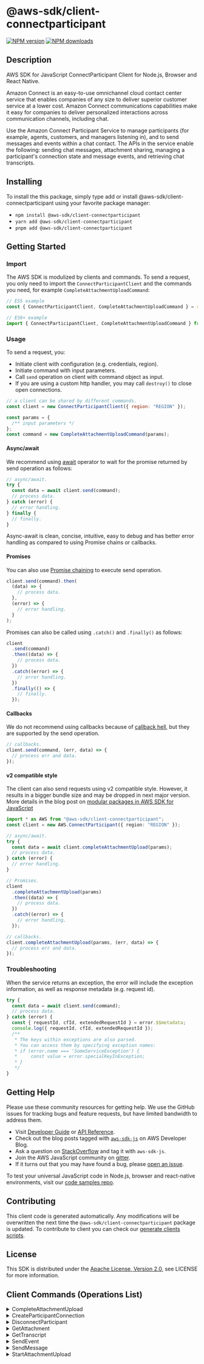 <!-- generated file, do not edit directly -->

# @aws-sdk/client-connectparticipant

[![NPM version](https://img.shields.io/npm/v/@aws-sdk/client-connectparticipant/latest.svg)](https://www.npmjs.com/package/@aws-sdk/client-connectparticipant)
[![NPM downloads](https://img.shields.io/npm/dm/@aws-sdk/client-connectparticipant.svg)](https://www.npmjs.com/package/@aws-sdk/client-connectparticipant)

## Description

AWS SDK for JavaScript ConnectParticipant Client for Node.js, Browser and React Native.

<p>Amazon Connect is an easy-to-use omnichannel cloud contact center service that
enables companies of any size to deliver superior customer service at a lower cost.
Amazon Connect communications capabilities make it easy for companies to deliver
personalized interactions across communication channels, including chat. </p>
<p>Use the Amazon Connect Participant Service to manage participants (for example,
agents, customers, and managers listening in), and to send messages and events within a
chat contact. The APIs in the service enable the following: sending chat messages,
attachment sharing, managing a participant's connection state and message events, and
retrieving chat transcripts.</p>

## Installing

To install the this package, simply type add or install @aws-sdk/client-connectparticipant
using your favorite package manager:

- `npm install @aws-sdk/client-connectparticipant`
- `yarn add @aws-sdk/client-connectparticipant`
- `pnpm add @aws-sdk/client-connectparticipant`

## Getting Started

### Import

The AWS SDK is modulized by clients and commands.
To send a request, you only need to import the `ConnectParticipantClient` and
the commands you need, for example `CompleteAttachmentUploadCommand`:

```js
// ES5 example
const { ConnectParticipantClient, CompleteAttachmentUploadCommand } = require("@aws-sdk/client-connectparticipant");
```

```ts
// ES6+ example
import { ConnectParticipantClient, CompleteAttachmentUploadCommand } from "@aws-sdk/client-connectparticipant";
```

### Usage

To send a request, you:

- Initiate client with configuration (e.g. credentials, region).
- Initiate command with input parameters.
- Call `send` operation on client with command object as input.
- If you are using a custom http handler, you may call `destroy()` to close open connections.

```js
// a client can be shared by different commands.
const client = new ConnectParticipantClient({ region: "REGION" });

const params = {
  /** input parameters */
};
const command = new CompleteAttachmentUploadCommand(params);
```

#### Async/await

We recommend using [await](https://developer.mozilla.org/en-US/docs/Web/JavaScript/Reference/Operators/await)
operator to wait for the promise returned by send operation as follows:

```js
// async/await.
try {
  const data = await client.send(command);
  // process data.
} catch (error) {
  // error handling.
} finally {
  // finally.
}
```

Async-await is clean, concise, intuitive, easy to debug and has better error handling
as compared to using Promise chains or callbacks.

#### Promises

You can also use [Promise chaining](https://developer.mozilla.org/en-US/docs/Web/JavaScript/Guide/Using_promises#chaining)
to execute send operation.

```js
client.send(command).then(
  (data) => {
    // process data.
  },
  (error) => {
    // error handling.
  }
);
```

Promises can also be called using `.catch()` and `.finally()` as follows:

```js
client
  .send(command)
  .then((data) => {
    // process data.
  })
  .catch((error) => {
    // error handling.
  })
  .finally(() => {
    // finally.
  });
```

#### Callbacks

We do not recommend using callbacks because of [callback hell](http://callbackhell.com/),
but they are supported by the send operation.

```js
// callbacks.
client.send(command, (err, data) => {
  // process err and data.
});
```

#### v2 compatible style

The client can also send requests using v2 compatible style.
However, it results in a bigger bundle size and may be dropped in next major version. More details in the blog post
on [modular packages in AWS SDK for JavaScript](https://aws.amazon.com/blogs/developer/modular-packages-in-aws-sdk-for-javascript/)

```ts
import * as AWS from "@aws-sdk/client-connectparticipant";
const client = new AWS.ConnectParticipant({ region: "REGION" });

// async/await.
try {
  const data = await client.completeAttachmentUpload(params);
  // process data.
} catch (error) {
  // error handling.
}

// Promises.
client
  .completeAttachmentUpload(params)
  .then((data) => {
    // process data.
  })
  .catch((error) => {
    // error handling.
  });

// callbacks.
client.completeAttachmentUpload(params, (err, data) => {
  // process err and data.
});
```

### Troubleshooting

When the service returns an exception, the error will include the exception information,
as well as response metadata (e.g. request id).

```js
try {
  const data = await client.send(command);
  // process data.
} catch (error) {
  const { requestId, cfId, extendedRequestId } = error.$$metadata;
  console.log({ requestId, cfId, extendedRequestId });
  /**
   * The keys within exceptions are also parsed.
   * You can access them by specifying exception names:
   * if (error.name === 'SomeServiceException') {
   *     const value = error.specialKeyInException;
   * }
   */
}
```

## Getting Help

Please use these community resources for getting help.
We use the GitHub issues for tracking bugs and feature requests, but have limited bandwidth to address them.

- Visit [Developer Guide](https://docs.aws.amazon.com/sdk-for-javascript/v3/developer-guide/welcome.html)
  or [API Reference](https://docs.aws.amazon.com/AWSJavaScriptSDK/v3/latest/index.html).
- Check out the blog posts tagged with [`aws-sdk-js`](https://aws.amazon.com/blogs/developer/tag/aws-sdk-js/)
  on AWS Developer Blog.
- Ask a question on [StackOverflow](https://stackoverflow.com/questions/tagged/aws-sdk-js) and tag it with `aws-sdk-js`.
- Join the AWS JavaScript community on [gitter](https://gitter.im/aws/aws-sdk-js-v3).
- If it turns out that you may have found a bug, please [open an issue](https://github.com/aws/aws-sdk-js-v3/issues/new/choose).

To test your universal JavaScript code in Node.js, browser and react-native environments,
visit our [code samples repo](https://github.com/aws-samples/aws-sdk-js-tests).

## Contributing

This client code is generated automatically. Any modifications will be overwritten the next time the `@aws-sdk/client-connectparticipant` package is updated.
To contribute to client you can check our [generate clients scripts](https://github.com/aws/aws-sdk-js-v3/tree/main/scripts/generate-clients).

## License

This SDK is distributed under the
[Apache License, Version 2.0](http://www.apache.org/licenses/LICENSE-2.0),
see LICENSE for more information.

## Client Commands (Operations List)

<details>
<summary>
CompleteAttachmentUpload
</summary>

[Command API Reference](https://docs.aws.amazon.com/AWSJavaScriptSDK/v3/latest/clients/client-connectparticipant/classes/completeattachmentuploadcommand.html) / [Input](https://docs.aws.amazon.com/AWSJavaScriptSDK/v3/latest/clients/client-connectparticipant/interfaces/completeattachmentuploadcommandinput.html) / [Output](https://docs.aws.amazon.com/AWSJavaScriptSDK/v3/latest/clients/client-connectparticipant/interfaces/completeattachmentuploadcommandoutput.html)

</details>
<details>
<summary>
CreateParticipantConnection
</summary>

[Command API Reference](https://docs.aws.amazon.com/AWSJavaScriptSDK/v3/latest/clients/client-connectparticipant/classes/createparticipantconnectioncommand.html) / [Input](https://docs.aws.amazon.com/AWSJavaScriptSDK/v3/latest/clients/client-connectparticipant/interfaces/createparticipantconnectioncommandinput.html) / [Output](https://docs.aws.amazon.com/AWSJavaScriptSDK/v3/latest/clients/client-connectparticipant/interfaces/createparticipantconnectioncommandoutput.html)

</details>
<details>
<summary>
DisconnectParticipant
</summary>

[Command API Reference](https://docs.aws.amazon.com/AWSJavaScriptSDK/v3/latest/clients/client-connectparticipant/classes/disconnectparticipantcommand.html) / [Input](https://docs.aws.amazon.com/AWSJavaScriptSDK/v3/latest/clients/client-connectparticipant/interfaces/disconnectparticipantcommandinput.html) / [Output](https://docs.aws.amazon.com/AWSJavaScriptSDK/v3/latest/clients/client-connectparticipant/interfaces/disconnectparticipantcommandoutput.html)

</details>
<details>
<summary>
GetAttachment
</summary>

[Command API Reference](https://docs.aws.amazon.com/AWSJavaScriptSDK/v3/latest/clients/client-connectparticipant/classes/getattachmentcommand.html) / [Input](https://docs.aws.amazon.com/AWSJavaScriptSDK/v3/latest/clients/client-connectparticipant/interfaces/getattachmentcommandinput.html) / [Output](https://docs.aws.amazon.com/AWSJavaScriptSDK/v3/latest/clients/client-connectparticipant/interfaces/getattachmentcommandoutput.html)

</details>
<details>
<summary>
GetTranscript
</summary>

[Command API Reference](https://docs.aws.amazon.com/AWSJavaScriptSDK/v3/latest/clients/client-connectparticipant/classes/gettranscriptcommand.html) / [Input](https://docs.aws.amazon.com/AWSJavaScriptSDK/v3/latest/clients/client-connectparticipant/interfaces/gettranscriptcommandinput.html) / [Output](https://docs.aws.amazon.com/AWSJavaScriptSDK/v3/latest/clients/client-connectparticipant/interfaces/gettranscriptcommandoutput.html)

</details>
<details>
<summary>
SendEvent
</summary>

[Command API Reference](https://docs.aws.amazon.com/AWSJavaScriptSDK/v3/latest/clients/client-connectparticipant/classes/sendeventcommand.html) / [Input](https://docs.aws.amazon.com/AWSJavaScriptSDK/v3/latest/clients/client-connectparticipant/interfaces/sendeventcommandinput.html) / [Output](https://docs.aws.amazon.com/AWSJavaScriptSDK/v3/latest/clients/client-connectparticipant/interfaces/sendeventcommandoutput.html)

</details>
<details>
<summary>
SendMessage
</summary>

[Command API Reference](https://docs.aws.amazon.com/AWSJavaScriptSDK/v3/latest/clients/client-connectparticipant/classes/sendmessagecommand.html) / [Input](https://docs.aws.amazon.com/AWSJavaScriptSDK/v3/latest/clients/client-connectparticipant/interfaces/sendmessagecommandinput.html) / [Output](https://docs.aws.amazon.com/AWSJavaScriptSDK/v3/latest/clients/client-connectparticipant/interfaces/sendmessagecommandoutput.html)

</details>
<details>
<summary>
StartAttachmentUpload
</summary>

[Command API Reference](https://docs.aws.amazon.com/AWSJavaScriptSDK/v3/latest/clients/client-connectparticipant/classes/startattachmentuploadcommand.html) / [Input](https://docs.aws.amazon.com/AWSJavaScriptSDK/v3/latest/clients/client-connectparticipant/interfaces/startattachmentuploadcommandinput.html) / [Output](https://docs.aws.amazon.com/AWSJavaScriptSDK/v3/latest/clients/client-connectparticipant/interfaces/startattachmentuploadcommandoutput.html)

</details>
